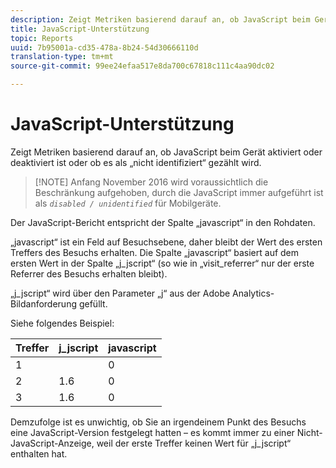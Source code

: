 ```yaml
---
description: Zeigt Metriken basierend darauf an, ob JavaScript beim Gerät aktiviert oder deaktiviert ist oder ob es als „nicht identifiziert“ gezählt wird.
title: JavaScript-Unterstützung
topic: Reports
uuid: 7b95001a-cd35-478a-8b24-54d30666110d
translation-type: tm+mt
source-git-commit: 99ee24efaa517e8da700c67818c111c4aa90dc02

---
```



# JavaScript-Unterstützung

Zeigt Metriken basierend darauf an, ob JavaScript beim Gerät aktiviert oder deaktiviert ist oder ob es als „nicht identifiziert“ gezählt wird.

> [!NOTE] Anfang November 2016 wird voraussichtlich die Beschränkung aufgehoben, durch die JavaScript immer aufgeführt ist als *`disabled / unidentified`* für Mobilgeräte.

Der JavaScript-Bericht entspricht der Spalte „javascript“ in den Rohdaten.

„javascript“ ist ein Feld auf Besuchsebene, daher bleibt der Wert des ersten Treffers des Besuchs erhalten. Die Spalte „javascript“ basiert auf dem ersten Wert in der Spalte „j_jscript“ (so wie in „visit_referrer“ nur der erste Referrer des Besuchs erhalten bleibt).

„j_jscript“ wird über den Parameter „j“ aus der Adobe Analytics-Bildanforderung gefüllt.

Siehe folgendes Beispiel:

| Treffer | j_jscript | javascript |
|---|---|---|
| 1 |  | 0 |
| 2 | 1.6 | 0 |
| 3 | 1.6 | 0 |

Demzufolge ist es unwichtig, ob Sie an irgendeinem Punkt des Besuchs eine JavaScript-Version festgelegt hatten – es kommt immer zu einer Nicht-JavaScript-Anzeige, weil der erste Treffer keinen Wert für „j_jscript“ enthalten hat.
